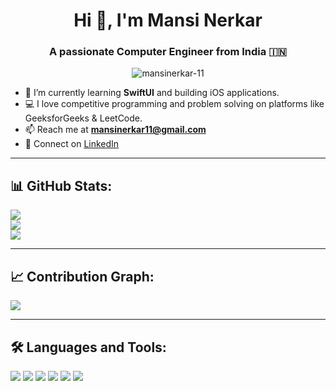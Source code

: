 <h1 align="center">Hi 👋, I'm Mansi Nerkar</h1>
<h3 align="center">A passionate Computer Engineer from India 🇮🇳</h3>

<p align="center">
  <img src="https://komarev.com/ghpvc/?username=mansinerkar-11&label=Profile%20views&color=0e75b6&style=flat" alt="mansinerkar-11" />
</p>

- 🌱 I’m currently learning **SwiftUI** and building iOS applications.  
- 💻 I love competitive programming and problem solving on platforms like GeeksforGeeks & LeetCode.  
- 📫 Reach me at **mansinerkar11@gmail.com**  
- 🔗 Connect on [LinkedIn](https://www.linkedin.com/in/mansi-nerkar)

---

## 📊 GitHub Stats:
![](https://github-readme-stats.vercel.app/api?username=mansinerkar-11&theme=blueberry&hide_border=true&include_all_commits=true&count_private=true)<br/>
![](https://github-readme-streak-stats.herokuapp.com/?user=mansinerkar-11&theme=blueberry&hide_border=true)<br/>
![](https://github-readme-stats.vercel.app/api/top-langs/?username=mansinerkar-11&theme=blueberry&hide_border=true&layout=compact)

---

## 📈 Contribution Graph:
<img src="https://github-readme-activity-graph.vercel.app/graph?username=mansinerkar-11&theme=react-dark&bg_color=0d1117&color=58a6ff&line=58a6ff&point=ffffff&area=true&hide_border=true" />

---

## 🛠️ Languages and Tools:
<p align="left">
  <img src="https://img.shields.io/badge/Swift-F54A2A?style=for-the-badge&logo=swift&logoColor=white" />
  <img src="https://img.shields.io/badge/Xcode-147EFB?style=for-the-badge&logo=xcode&logoColor=white" />
  <img src="https://img.shields.io/badge/Java-ED8B00?style=for-the-badge&logo=java&logoColor=white" />
  <img src="https://img.shields.io/badge/C++-00599C?style=for-the-badge&logo=c%2B%2B&logoColor=white" />
  <img src="https://img.shields.io/badge/VSCode-007ACC?style=for-the-badge&logo=visual-studio-code&logoColor=white" />
  <img src="https://img.shields.io/badge/GitHub-181717?style=for-the-badge&logo=github&logoColor=white" />
</p>
